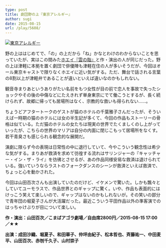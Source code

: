 ```yaml
---
type: post
title: 劇団野の上『東京アレルギー』
author: sugi
date: 2015-08-15
url: /play/5608/
---
```

<a href="http://i2.wp.com/asharpminor.com/wp-content/uploads/2015/08/tokyo.jpg" onclick="_gaq.push(['_trackEvent', 'outbound-article', 'http://asharpminor.com/wp-content/uploads/2015/08/tokyo.jpg', '']);" ><img src="http://i2.wp.com/asharpminor.com/wp-content/uploads/2015/08/tokyo.jpg?resize=214%2C300" alt="東京アレルギー" class="alignleft size-medium wp-image-5609" data-recalc-dims="1" /></a>

野の上ははじめてで、「の」の上だから「ね」かなとわけのわからないことを思っていたが、実はこの間みた<a href="http://asharpminor.com/play/5290/" onclick="_gaq.push(['_trackEvent', 'outbound-article', 'http://asharpminor.com/play/5290/', 'ホエイ『雲の脂』']);" target="_blank">ホエイ『雲の脂』</a>と作・演出の人が同じだった。野の上は津軽に本拠を置く劇団で俳優陣も津軽在住の人が多いそうだが、今回はオール東京キャストで限りなくホエイに近い気がする。ただ、舞台で話される言葉の8割以上が津軽弁であることが違いといえば違いなのかもしれない。

観音寺まりあというありがたい名前をもつ女性が目の前で恋人を事故で失ったショックやその後の中傷などにたえきれず単身東京にでて働こうとするが、長く続けられず、故郷に帰っても居場所はなく、宗教的な救いも得られない……。

ちょうどアフタートークのゲストが猫のホテルの千葉雅子さんだったが、そういえば一時期の猫のホテルには女の半生記が多くて、今回の作品もストーリーの骨格は似ている。ただ猫のホテルの女たちは現実の世界でたくましくのし上がっていったが、こちらの世界のマリアは自分の内面に閉じこもって居場所をなくす。若干青臭さも感じられる観念的な展開だ。

演劇に限らず今の表現は日常性の中に退行していて、今やこういう観念性は希少な気がする。まりあが救済を求めて彷徨する流れはサリンジャーの『キャッチャー・イン・ザ・ライ』を彷彿とさせるが、あの作品同様安易な救済は退けられている。強いていうならラストのフォークダンスのシーンが救済といえば救済で、ちょっと心を動かされた。

今回は山田百次さんも出演していたのだけど、イケメンで驚いた。しかも飄々としていてユーモラスで、作品世界とのギャップに驚く。いや、作品も表面的にはけっこう笑えて楽しいので、ギャップはないのかもしれないが。その笑いの部分で青年団の堀夏子さんが大活躍だった。最近こういう平田作品以外の準客演でのはっちゃけぶりが目について楽しい。

**作・演出：山田百次／こまばアゴラ劇場／自由席2800円／2015-08-15 17:00／★★**

**出演：成田沙織、堀夏子、和田華子、仲坪由紀子、松本哲也、斉藤祐一、中田麦平、山田百次、赤刎千久子、山村崇子**
